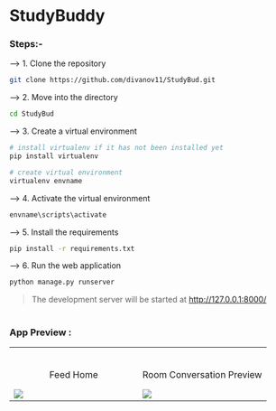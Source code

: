 # StudyBuddy

### Steps:-

--> 1. Clone the repository
```bash
git clone https://github.com/divanov11/StudyBud.git

```

--> 2. Move into the directory
```bash
cd StudyBud

```

--> 3. Create a virtual environment
```bash
# install virtualenv if it has not been installed yet
pip install virtualenv

# create virtual environment
virtualenv envname

```

--> 4. Activate the virtual environment
```bash
envname\scripts\activate

```

--> 5. Install the requirements
```bash
pip install -r requirements.txt

```


--> 6. Run the web application
```bash
python manage.py runserver

```

> The development server will be started at http://127.0.0.1:8000/

#

### App Preview :

<table width="100%"> 
<tr>
<td width="50%">      
&nbsp; 
<br>
<p align="center">
  Feed Home
</p>
<img src="https://user-images.githubusercontent.com/72341453/134747262-0a92233d-8010-40f8-84c5-8d94895aac44.PNG">
</td> 
<td width="50%">
<br>
<p align="center">
  Room Conversation Preview
</p>
<img src="https://user-images.githubusercontent.com/72341453/134747155-3ca5b55f-b064-4741-aeae-abe90bddf41e.PNG">  
</td>
</table>


